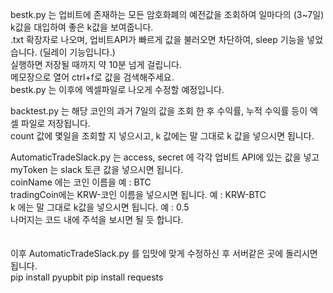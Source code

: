 bestk.py 는 업비트에 존재하는 모든 암호화폐의 예전값을 조회하여 일마다의 (3~7일) k값을 대입하여 좋은 k값을 보여줍니다.<br>
.txt 확장자로 나오며, 업비트API가 빠르게 값을 불러오면 차단하여, sleep 기능을 넣었습니다. (딜레이 기능입니다.)<br>
실행하면 저장될 때까지 약 10분 넘게 걸립니다.<br>
메모장으로 열어 ctrl+f로 값을 검색해주세요.<br>
bestk.py 는 이후에 엑셀파일로 나오게 수정할 예정입니다.<br>

backtest.py 는 해당 코인의 과거 7일의 값을 조회 한 후 수익률, 누적 수익률 등이 엑셀 파일로 저장됩니다.<br>
count 값에 몇일을 조회할 지 넣으시고, k 값에는 말 그대로 k 값을 넣으시면 됩니다.<br>

AutomaticTradeSlack.py 는 access, secret 에 각각 업비트 API에 있는 값을 넣고 myToken 는 slack 토큰 값을 넣으시면 됩니다.<br>
coinName 에는 코인 이름을 예 : BTC<br>
tradingCoin에는 KRW-코인 이름을 넣으시면 됩니다. 예 : KRW-BTC<br>
k 에는 말 그대로 k값을 넣으시면 됩니다. 예 : 0.5<br>
나머지는 코드 내에 주석을 보시면 될 듯 합니다.<br>
<br><br>
이후 AutomaticTradeSlack.py 를 입맛에 맞게 수정하신 후 서버같은 곳에 돌리시면 됩니다.<br>
pip install pyupbit
pip install requests
